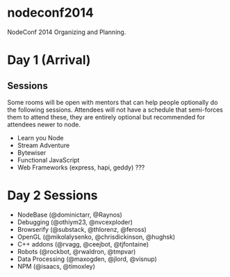 nodeconf2014
============

NodeConf 2014 Organizing and Planning.

# Day 1 (Arrival)

## Sessions

Some rooms will be open with mentors that can help people optionally do the following sessions. Attendees will not have a schedule that semi-forces them to attend these, they are entirely optional but recommended for attendees newer to node.

* Learn you Node
* Stream Adventure
* Bytewiser
* Functional JavaScript
* Web Frameworks (express, hapi, geddy) ???

# Day 2 Sessions


* NodeBase (@dominictarr, @Raynos)
* Debugging (@othiym23, @nvcexploder)
* Browserify (@substack, @thlorenz, @feross)
* OpenGL (@mikolalysenko, @chrisdickinson, @hughsk)
* C++ addons (@rvagg, @ceejbot, @tjfontaine)
* Robots (@rockbot, @rwaldron, @tmpvar)
* Data Processing (@maxogden, @jlord, @visnup)
* NPM (@isaacs, @timoxley)

